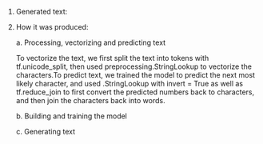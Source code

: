 1. Generated text:
   

2. How it was produced:
   
    a. Processing, vectorizing and predicting text
        
   To vectorize the text, we first split the text into tokens with tf.unicode_split, then used preprocessing.StringLookup
        to vectorize the characters.To predict text, we trained the model to predict the next most likely character, and used
        .StringLookup with invert = True as well as tf.reduce_join to first convert the predicted numbers back to characters, and 
        then join the characters back into words.
   
    b. Building and training the model
        
    c. Generating text